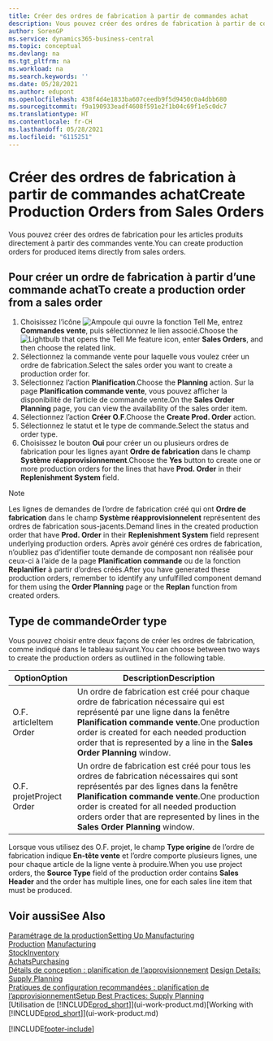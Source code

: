 ```yaml
---
title: Créer des ordres de fabrication à partir de commandes achat
description: Vous pouvez créer des ordres de fabrication à partir de commandes achat.
author: SorenGP
ms.service: dynamics365-business-central
ms.topic: conceptual
ms.devlang: na
ms.tgt_pltfrm: na
ms.workload: na
ms.search.keywords: ''
ms.date: 05/28/2021
ms.author: edupont
ms.openlocfilehash: 438f4d4e1833ba607ceedb9f5d9450c0a4dbb680
ms.sourcegitcommit: f9a190933eadf4608f591e2f1b04c69f1e5c0dc7
ms.translationtype: HT
ms.contentlocale: fr-CH
ms.lasthandoff: 05/28/2021
ms.locfileid: "6115251"
---
```

# <a name="create-production-orders-from-sales-orders"></a><span data-ttu-id="5f693-103">Créer des ordres de fabrication à partir de commandes achat</span><span class="sxs-lookup"><span data-stu-id="5f693-103">Create Production Orders from Sales Orders</span></span>
<span data-ttu-id="5f693-104">Vous pouvez créer des ordres de fabrication pour les articles produits directement à partir des commandes vente.</span><span class="sxs-lookup"><span data-stu-id="5f693-104">You can create production orders for produced items directly from sales orders.</span></span>  

## <a name="to-create-a-production-order-from-a-sales-order"></a><span data-ttu-id="5f693-105">Pour créer un ordre de fabrication à partir d’une commande achat</span><span class="sxs-lookup"><span data-stu-id="5f693-105">To create a production order from a sales order</span></span>  

1.  <span data-ttu-id="5f693-106">Choisissez l’icône ![Ampoule qui ouvre la fonction Tell Me](media/ui-search/search_small.png "Dites-moi ce que vous voulez faire"), entrez **Commandes vente**, puis sélectionnez le lien associé.</span><span class="sxs-lookup"><span data-stu-id="5f693-106">Choose the ![Lightbulb that opens the Tell Me feature](media/ui-search/search_small.png "Tell me what you want to do") icon, enter **Sales Orders**, and then choose the related link.</span></span>  
2.  <span data-ttu-id="5f693-107">Sélectionnez la commande vente pour laquelle vous voulez créer un ordre de fabrication.</span><span class="sxs-lookup"><span data-stu-id="5f693-107">Select the sales order you want to create a production order for.</span></span>  
3.  <span data-ttu-id="5f693-108">Sélectionnez l’action **Planification**.</span><span class="sxs-lookup"><span data-stu-id="5f693-108">Choose the **Planning** action.</span></span> <span data-ttu-id="5f693-109">Sur la page **Planification commande vente**, vous pouvez afficher la disponibilité de l’article de commande vente.</span><span class="sxs-lookup"><span data-stu-id="5f693-109">On the **Sales Order Planning** page, you can view the availability of the sales order item.</span></span>  
4.  <span data-ttu-id="5f693-110">Sélectionnez l’action **Créer O.F**.</span><span class="sxs-lookup"><span data-stu-id="5f693-110">Choose the **Create Prod. Order** action.</span></span>  
5.  <span data-ttu-id="5f693-111">Sélectionnez le statut et le type de commande.</span><span class="sxs-lookup"><span data-stu-id="5f693-111">Select the status and order type.</span></span>  
6.  <span data-ttu-id="5f693-112">Choisissez le bouton **Oui** pour créer un ou plusieurs ordres de fabrication pour les lignes ayant **Ordre de fabrication** dans le champ **Système réapprovisionnement**.</span><span class="sxs-lookup"><span data-stu-id="5f693-112">Choose the **Yes** button to create one or more production orders for the lines that have **Prod. Order** in their **Replenishment System** field.</span></span>


> [!NOTE]  
> <span data-ttu-id="5f693-113">Les lignes de demandes de l’ordre de fabrication créé qui ont **Ordre de fabrication** dans le champ **Système réapprovisionnelent** représentent des ordres de fabrication sous-jacents.</span><span class="sxs-lookup"><span data-stu-id="5f693-113">Demand lines in the created production order that have **Prod. Order** in their **Replenishment System** field represent underlying production orders.</span></span> <span data-ttu-id="5f693-114">Après avoir généré ces ordres de fabrication, n’oubliez pas d’identifier toute demande de composant non réalisée pour ceux-ci à l’aide de la page **Planification commande** ou de la fonction **Replanifier** à partir d’ordres créés.</span><span class="sxs-lookup"><span data-stu-id="5f693-114">After you have generated these production orders, remember to identify any unfulfilled component demand for them using the **Order Planning** page or the **Replan** function from created orders.</span></span> 

## <a name="order-type"></a><span data-ttu-id="5f693-115">Type de commande</span><span class="sxs-lookup"><span data-stu-id="5f693-115">Order type</span></span>  
<span data-ttu-id="5f693-116">Vous pouvez choisir entre deux façons de créer les ordres de fabrication, comme indiqué dans le tableau suivant.</span><span class="sxs-lookup"><span data-stu-id="5f693-116">You can choose between two ways to create the production orders as outlined in the following table.</span></span>

|<span data-ttu-id="5f693-117">Option</span><span class="sxs-lookup"><span data-stu-id="5f693-117">Option</span></span>|<span data-ttu-id="5f693-118">Description</span><span class="sxs-lookup"><span data-stu-id="5f693-118">Description</span></span>|
|------|-----------|
|<span data-ttu-id="5f693-119">O.F. article</span><span class="sxs-lookup"><span data-stu-id="5f693-119">Item Order</span></span>|<span data-ttu-id="5f693-120">Un ordre de fabrication est créé pour chaque ordre de fabrication nécessaire qui est représenté par une ligne dans la fenêtre **Planification commande vente**.</span><span class="sxs-lookup"><span data-stu-id="5f693-120">One production order is created for each needed production order that is represented by a line in the **Sales Order Planning** window.</span></span>|
|<span data-ttu-id="5f693-121">O.F. projet</span><span class="sxs-lookup"><span data-stu-id="5f693-121">Project Order</span></span>|<span data-ttu-id="5f693-122">Un ordre de fabrication est créé pour tous les ordres de fabrication nécessaires qui sont représentés par des lignes dans la fenêtre **Planification commande vente**.</span><span class="sxs-lookup"><span data-stu-id="5f693-122">One production order is created for all needed production orders order that are represented by lines in the **Sales Order Planning** window.</span></span> |

<span data-ttu-id="5f693-123">Lorsque vous utilisez des O.F. projet, le champ **Type origine** de l’ordre de fabrication indique **En-tête vente** et l’ordre comporte plusieurs lignes, une pour chaque article de la ligne vente à produire.</span><span class="sxs-lookup"><span data-stu-id="5f693-123">When you use project orders, the **Source Type** field of the production order contains **Sales Header** and the order has multiple lines, one for each sales line item that must be produced.</span></span>  


## <a name="see-also"></a><span data-ttu-id="5f693-124">Voir aussi</span><span class="sxs-lookup"><span data-stu-id="5f693-124">See Also</span></span>  
[<span data-ttu-id="5f693-125">Paramétrage de la production</span><span class="sxs-lookup"><span data-stu-id="5f693-125">Setting Up Manufacturing</span></span>](production-configure-production-processes.md)  
<span data-ttu-id="5f693-126">[Production](production-manage-manufacturing.md)  </span><span class="sxs-lookup"><span data-stu-id="5f693-126">[Manufacturing](production-manage-manufacturing.md)  </span></span>  
[<span data-ttu-id="5f693-127">Stock</span><span class="sxs-lookup"><span data-stu-id="5f693-127">Inventory</span></span>](inventory-manage-inventory.md)  
[<span data-ttu-id="5f693-128">Achats</span><span class="sxs-lookup"><span data-stu-id="5f693-128">Purchasing</span></span>](purchasing-manage-purchasing.md)  
<span data-ttu-id="5f693-129">[Détails de conception : planification de l’approvisionnement](design-details-supply-planning.md) </span><span class="sxs-lookup"><span data-stu-id="5f693-129">[Design Details: Supply Planning](design-details-supply-planning.md) </span></span>  
[<span data-ttu-id="5f693-130">Pratiques de configuration recommandées : planification de l’approvisionnement</span><span class="sxs-lookup"><span data-stu-id="5f693-130">Setup Best Practices: Supply Planning</span></span>](setup-best-practices-supply-planning.md)  
<span data-ttu-id="5f693-131">[Utilisation de [!INCLUDE[prod_short](includes/prod_short.md)]](ui-work-product.md)</span><span class="sxs-lookup"><span data-stu-id="5f693-131">[Working with [!INCLUDE[prod_short](includes/prod_short.md)]](ui-work-product.md)</span></span>


[!INCLUDE[footer-include](includes/footer-banner.md)]
